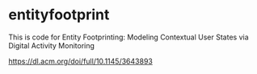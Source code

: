 # entityfootprint
This is code for Entity Footprinting: Modeling Contextual User States via Digital Activity Monitoring

https://dl.acm.org/doi/full/10.1145/3643893
